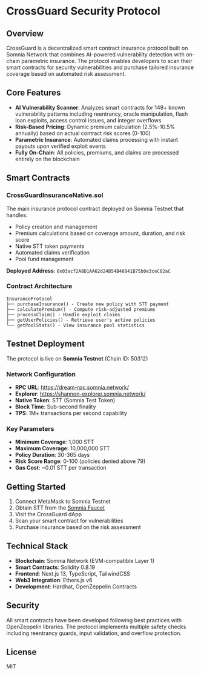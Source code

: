 # CrossGuard Security Protocol

## Overview

CrossGuard is a decentralized smart contract insurance protocol built on Somnia Network that combines AI-powered vulnerability detection with on-chain parametric insurance. The protocol enables developers to scan their smart contracts for security vulnerabilities and purchase tailored insurance coverage based on automated risk assessment.

## Core Features

- **AI Vulnerability Scanner**: Analyzes smart contracts for 149+ known vulnerability patterns including reentrancy, oracle manipulation, flash loan exploits, access control issues, and integer overflows
- **Risk-Based Pricing**: Dynamic premium calculation (2.5%-10.5% annually) based on actual contract risk scores (0-100)
- **Parametric Insurance**: Automated claims processing with instant payouts upon verified exploit events
- **Fully On-Chain**: All policies, premiums, and claims are processed entirely on the blockchain

## Smart Contracts

### CrossGuardInsuranceNative.sol
The main insurance protocol contract deployed on Somnia Testnet that handles:
- Policy creation and management
- Premium calculations based on coverage amount, duration, and risk score
- Native STT token payments
- Automated claims verification
- Pool fund management

**Deployed Address**: `0x03acf2A8D1AA62d24B54B46041B75b0e3ceC02aC`

### Contract Architecture
```
InsuranceProtocol
├── purchaseInsurance() - Create new policy with STT payment
├── calculatePremium() - Compute risk-adjusted premiums
├── processClaim() - Handle exploit claims
├── getUserPolicies() - Retrieve user's active policies
└── getPoolStats() - View insurance pool statistics
```

## Testnet Deployment

The protocol is live on **Somnia Testnet** (Chain ID: 50312)

### Network Configuration
- **RPC URL**: https://dream-rpc.somnia.network/
- **Explorer**: https://shannon-explorer.somnia.network/
- **Native Token**: STT (Somnia Test Token)
- **Block Time**: Sub-second finality
- **TPS**: 1M+ transactions per second capability

### Key Parameters
- **Minimum Coverage**: 1,000 STT
- **Maximum Coverage**: 10,000,000 STT
- **Policy Duration**: 30-365 days
- **Risk Score Range**: 0-100 (policies denied above 79)
- **Gas Cost**: ~0.01 STT per transaction

## Getting Started

1. Connect MetaMask to Somnia Testnet
2. Obtain STT from the [Somnia Faucet](https://testnet.somnia.network)
3. Visit the CrossGuard dApp
4. Scan your smart contract for vulnerabilities
5. Purchase insurance based on the risk assessment

## Technical Stack

- **Blockchain**: Somnia Network (EVM-compatible Layer 1)
- **Smart Contracts**: Solidity 0.8.19
- **Frontend**: Next.js 13, TypeScript, TailwindCSS
- **Web3 Integration**: Ethers.js v6
- **Development**: Hardhat, OpenZeppelin Contracts

## Security

All smart contracts have been developed following best practices with OpenZeppelin libraries. The protocol implements multiple safety checks including reentrancy guards, input validation, and overflow protection.

## License

MIT
